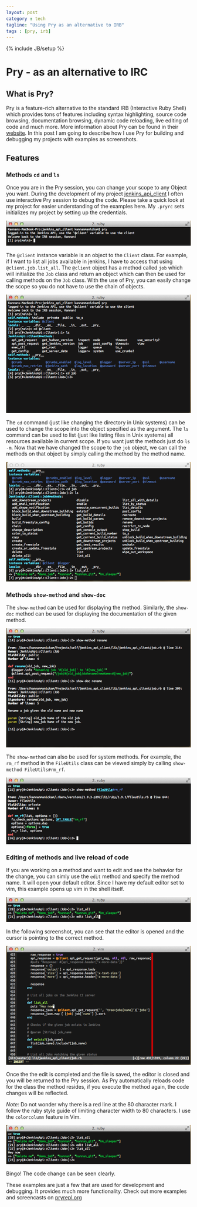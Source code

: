 ```yaml
---
layout: post
category : tech
tagline: "Using Pry as an alternative to IRB"
tags : [pry, irb]
---
```

{% include JB/setup %}

# Pry - as an alternative to IRC

## What is Pry?
Pry is a feature-rich alternative to the standard IRB (Interactive Ruby Shell)
which provides tons of features including syntax highlighting, source code
browsing, documentation browsing, dynamic code reloading, live editing of code
and much more. More information about Pry can be found in their
[website](http://pryrepl.org). In this post I am going to describe how I use
Pry for building and debugging my projects with examples as screenshots.

## Features

### Methods `cd` and `ls`

Once you are in the Pry session, you can change your scope to any Object you
want. During the development of my project
[jenkins_api_client](http://github.com/arangamani/jenkins_api_client) I often
use interactive Pry session to debug the code. Please take a quick look at my
project for easier understanding of the examples here. My `.pryrc` sets
initializes my project by setting up the credentials.


<img src='/assets/images/pry/initial.png'/>


The `@client` instance variable is an object to the `Client` class. For example,
if I want to list all jobs available in jenkins, I have to access that using
`@client.job.list_all`. The `@client` object has a method called `job` which
will initialize the `Job` class and return an object which can then be used
for calling methods on the `Job` class. With the use of Pry, you can easily
change the scope so you do not have to use the chain of objects.


<img src='/assets/images/pry/cd_and_ls.png'/>


The `cd` command (just like changing the directory in Unix systems) can be used
to change the scope into the object specified as the argument. The `ls` command
can be used to list (just like listing files in Unix systems) all resources
available in current scope. If you want just the methods just do `ls -m`.
Now that we have changed the scope to the `job` object, we can call the methods
on that object by simply calling the method by the method name.

<img src='/assets/images/pry/run.png'/>

### Methods `show-method` and `show-doc`

The `show-method` can be used for displaying the method. Similarly, the
`show-doc` method can be used for displaying the documentation of the given
method.


<img src='/assets/images/pry/show_method_and_show_doc.png'/>


The `show-method` can also be used for system methods. For example, the `rm_rf`
method in the `FileUtils` class can be viewed simply by calling `show-method
FileUtils#rm_rf`.


<img src='/assets/images/pry/system_methods.png'/>


### Editing of methods and live reload of code
If you are working on a method and want to edit and see the behavior for the
change, you can simly use the `edit` method and specify the method name. It
will open your default editor. Since I have my default editor set to vim,
this example opens up vim in the shell itself.

<img src='/assets/images/pry/before_edit.png'/>


In the following screenshot, you can see that the editor is opened and the
cursor is pointing to the correct method.

<img src='/assets/images/pry/edit.png'/>


Once the the edit is completed and the file is saved, the editor is closed and
you will be returned to the Pry session. As Pry automatically reloads code for
the class the method resides, if you execute the method again, the code changes
will be reflected.

_Note:_ Do not wonder why there is a red line at the 80 character mark. I
follow the ruby style guide of limiting character width to 80 characters. I use
the `colorcolumn` feature in Vim.

<img src='/assets/images/pry/after_edit.png'/>


Bingo! The code change can be seen clearly.

These examples are just a few that are used for development and debugging. It
provides much more functionality. Check out more examples and screencasts on
[pryrepl.org](http://pryrepl.org)
